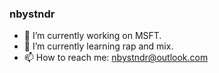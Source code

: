### nbystndr

- 🔭 I’m currently working on MSFT.
- 🌱 I’m currently learning rap and mix.
- 📫 How to reach me: nbystndr@outlook.com
